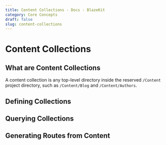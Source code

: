```yaml
---
title: Content Collections - Docs - BlazeKit
category: Core Concepts
draft: false
slug: content-collections
---
```

# Content Collections

## What are Content Collections
A content collection is any top-level directory inside the reserved `/Content` project directory, such as `/Content/Blog` and `/Content/Authors`.

## Defining Collections

## Querying Collections

## Generating Routes from Content
